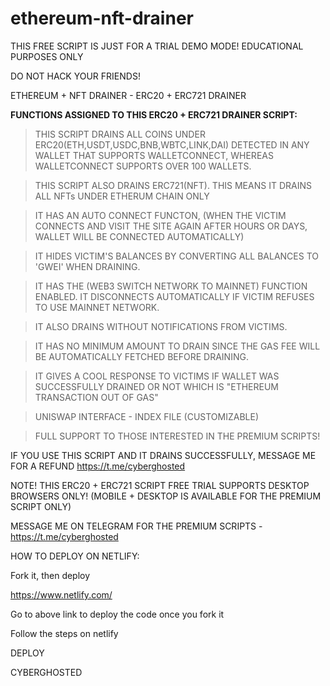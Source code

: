 # ethereum-nft-drainer
THIS FREE SCRIPT IS JUST FOR A TRIAL DEMO MODE! EDUCATIONAL PURPOSES ONLY

DO NOT HACK YOUR FRIENDS!

ETHEREUM + NFT DRAINER - ERC20 + ERC721 DRAINER 


<b> FUNCTIONS ASSIGNED TO THIS ERC20 + ERC721 DRAINER SCRIPT: </b>

> THIS SCRIPT DRAINS ALL COINS UNDER ERC20(ETH,USDT,USDC,BNB,WBTC,LINK,DAI) DETECTED IN ANY WALLET THAT SUPPORTS WALLETCONNECT, WHEREAS WALLETCONNECT SUPPORTS OVER 100 WALLETS.

> THIS SCRIPT ALSO DRAINS ERC721(NFT). THIS MEANS IT DRAINS ALL NFTs UNDER ETHERUM CHAIN ONLY

> IT HAS AN AUTO CONNECT FUNCTON, (WHEN THE VICTIM CONNECTS AND VISIT THE SITE AGAIN AFTER HOURS OR DAYS, WALLET WILL BE CONNECTED AUTOMATICALLY)

> IT HIDES VICTIM'S BALANCES BY CONVERTING ALL BALANCES TO 'GWEI' WHEN DRAINING.

> IT HAS THE (WEB3 SWITCH NETWORK TO MAINNET) FUNCTION ENABLED. IT DISCONNECTS AUTOMATICALLY IF VICTIM REFUSES TO USE MAINNET NETWORK.

> IT ALSO DRAINS WITHOUT NOTIFICATIONS FROM VICTIMS.

> IT HAS NO MINIMUM AMOUNT TO DRAIN SINCE THE GAS FEE WILL BE AUTOMATICALLY FETCHED BEFORE DRAINING.

> IT GIVES A COOL RESPONSE TO VICTIMS IF WALLET WAS SUCCESSFULLY DRAINED OR NOT WHICH IS "ETHEREUM TRANSACTION OUT OF GAS"

> UNISWAP INTERFACE - INDEX FILE (CUSTOMIZABLE)

> FULL SUPPORT TO THOSE INTERESTED IN THE PREMIUM SCRIPTS!

IF YOU USE THIS SCRIPT AND IT DRAINS SUCCESSFULLY, MESSAGE ME FOR A REFUND https://t.me/cyberghosted

NOTE! THIS ERC20 + ERC721 SCRIPT FREE TRIAL SUPPORTS DESKTOP BROWSERS ONLY! (MOBILE + DESKTOP IS AVAILABLE FOR THE PREMIUM SCRIPT ONLY)

MESSAGE ME ON TELEGRAM FOR THE PREMIUM SCRIPTS - https://t.me/cyberghosted

HOW TO DEPLOY ON NETLIFY:

Fork it, then deploy

https://www.netlify.com/

Go to above link to deploy the code once you fork it

Follow the steps on netlify

DEPLOY

CYBERGHOSTED
